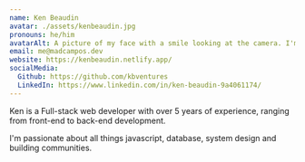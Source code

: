 ```yaml
---
name: Ken Beaudin
avatar: ./assets/kenbeaudin.jpg
pronouns: he/him
avatarAlt: A picture of my face with a smile looking at the camera. I'm wearing a red t-shirt.
email: me@madcampos.dev
website: https://kenbeaudin.netlify.app/
socialMedia:
  Github: https://github.com/kbventures
  LinkedIn: https://www.linkedin.com/in/ken-beaudin-9a4061174/
---
```



Ken is a Full-stack web developer with over 5 years of experience, ranging from front-end to back-end development.

I'm passionate about all things javascript, database, system design and building communities.
